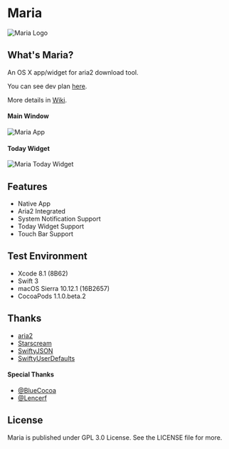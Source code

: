 # Maria

![Maria Logo](https://obhajdt0c.qnssl.com/Maria/Banner.png)

## What's Maria?

An OS X app/widget for aria2 download tool.

You can see dev plan [here](https://github.com/ShinCurry/Maria/projects/1).

More details in [Wiki](https://github.com/ShinCurry/Maria/wiki).

#### Main Window

![Maria App](https://obhajdt0c.qnssl.com/Maria/App-3.png)

#### Today Widget

![Maria Today Widget](https://obhajdt0c.qnssl.com/Maria/Today-Widget-Sierra.png)

## Features

* Native App
* Aria2 Integrated
* System Notification Support
* Today Widget Support
* Touch Bar Support


## Test Environment

* Xcode 8.1 (8B62)
* Swift 3
* macOS Sierra 10.12.1 (16B2657)
* CocoaPods 1.1.0.beta.2

## Thanks

* [aria2](https://github.com/aria2/aria2)
* [Starscream](https://github.com/daltoniam/Starscream)
* [SwiftyJSON](https://github.com/SwiftyJSON/SwiftyJSON)
* [SwiftyUserDefaults](https://github.com/radex/SwiftyUserDefaults)

#### Special Thanks

* [@BlueCocoa](https://github.com/BlueCocoa)
* [@Lencerf](https://github.com/Lencerf)

## License

Maria is published under GPL 3.0 License. See the LICENSE file for more.